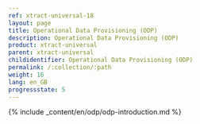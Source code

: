 ```yaml
---
ref: xtract-universal-18
layout: page
title: Operational Data Provisioning (ODP)
description: Operational Data Provisioning (ODP)
product: xtract-universal
parent: xtract-universal
childidentifier: Operational Data Provisioning (ODP)
permalink: /:collection/:path
weight: 16
lang: en_GB
progressstate: 5
---
```

{% include _content/en/odp/odp-introduction.md %} 
